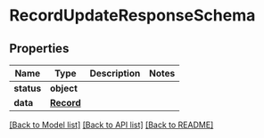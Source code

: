 # RecordUpdateResponseSchema

## Properties
Name | Type | Description | Notes
------------ | ------------- | ------------- | -------------
**status** | **object** |  | 
**data** | [**Record**](Record.md) |  | 

[[Back to Model list]](../README.md#documentation-for-models) [[Back to API list]](../README.md#documentation-for-api-endpoints) [[Back to README]](../README.md)

